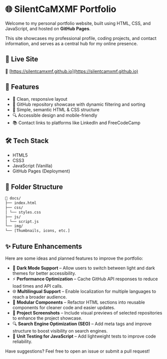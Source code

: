 # 🌐 SilentCaMXMF Portfolio

Welcome to my personal portfolio website, built using HTML, CSS, and JavaScript, and hosted on **GitHub Pages**.

This site showcases my professional profile, coding projects, and contact information, and serves as a central hub for my online presence.

## 📁 Live Site

🔗 [https://silentcamxmf.github.io](https://silentcamxmf.github.io)

## 📌 Features

- 🎨 Clean, responsive layout
- 💼 GitHub repository showcase with dynamic filtering and sorting
- 🧠 Simple, semantic HTML & CSS structure
- 🔍 Accessible design and mobile-friendly
- 📚 Contact links to platforms like LinkedIn and FreeCodeCamp

## 🛠️ Tech Stack

- HTML5
- CSS3
- JavaScript (Vanilla)
- GitHub Pages (Deployment)

## 📂 Folder Structure
```bash
📁 docs/
├── index.html
├── css/
│ └── styles.css
├── js/
│ └── script.js
└── img/
└── [Thumbnails, icons, etc.]
```

## ✨ Future Enhancements

Here are some ideas and planned features to improve the portfolio:

- 🌙 **Dark Mode Support** – Allow users to switch between light and dark themes for better accessibility.
- ⚡ **Performance Optimization** – Cache GitHub API responses to reduce load times and API calls.
- 🌐 **Multilingual Support** – Enable localization for multiple languages to reach a broader audience.
- 🧩 **Modular Components** – Refactor HTML sections into reusable components for cleaner code and easier updates.
- 📸 **Project Screenshots** – Include visual previews of selected repositories to enhance the project showcase.
- 🔍 **Search Engine Optimization (SEO)** – Add meta tags and improve structure to boost visibility on search engines.
- 🧪 **Unit Testing for JavaScript** – Add lightweight tests to improve code reliability.

Have suggestions? Feel free to open an issue or submit a pull request!
